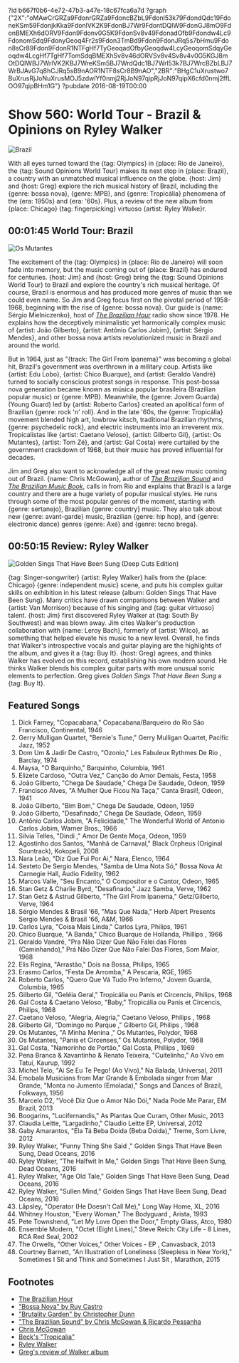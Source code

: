 ?id b667f0b6-4e72-47b3-a47e-18c67fca6a7d
?graph {"2X":"oMAwCrGRZa9FdonrGRZa9FdoncBZbL9Fdonl53k79FdondQdc19FdoneKSm59FdonjkKka9FdonlVK2K9FdonBJ7Wr9FdontDQIW9FdonGJ8mO9FdonBMEXh6dORV9Fdon9Fdonv0G5K9FdonSv8v49FdonadOfb9Fdondw4Lc9FdonomSdq9FdonyGeoq4Fr2s9Fdon3TmBd9Fdon9FdonJRq5s7bHmu9Fdon8sCr89Fdon9FdonR1NTFgHf7TyGeoqadOfbyGeoqdw4LcyGeoqomSdqyGeoqdw4LcgHf7TgHf7TomSdqBMEXhSv8v46dORVSv8v4Sv8v4v0G5KGJ8mOtDQIWBJ7WrlVK2KBJ7WreKSm5BJ7WrdQdc1BJ7Wrl53k7BJ7WrcBZbLBJ7WrBJAvG7q8hCJRq5sB9nAOR1NTF8sCr8B9nAO","2BR":"BHgC1uXrustwo7BuXrusRjJoNuXrusMOJ5zdwlYf0nmj2RjJoN97qipRjJoN97qipX6cfd0nmj2ffLOO97qipBHm1G"}
?pubdate 2016-08-19T00:00

# Show 560: World Tour - Brazil & Opinions on Ryley Walker

![Brazil](https://static.soundopinions.org/images/2016/brazil_web.jpg)

With all eyes turned toward the {tag: Olympics} in {place: Rio de Janeiro}, the {tag: Sound Opinions World Tour} makes its next stop in {place: Brazil}, a country with an unmatched musical influence on the globe. {host: Jim} and {host: Greg} explore the rich musical history of Brazil, including the {genre: bossa nova}, {genre: MPB}, and {genre: Tropicália} phenomena of the {era: 1950s} and {era: '60s}. Plus, a review of the new album from {place: Chicago} {tag: fingerpicking} virtuoso {artist: Ryley Walke}r.

## 00:01:45 World Tour: Brazil
![Os Mutantes](https://static.soundopinions.org/assets/560/2X0.jpg)

The excitement of the {tag: Olympics} in {place: Rio de Janeiro} will soon fade into memory, but the music coming out of {place: Brazil} has endured for centuries. {host: Jim} and {host: Greg} bring the {tag: Sound Opinions World Tour} to Brazil and explore the country's rich musical heritage. Of course, Brazil is enormous and has produced more genres of music than we could even name. So Jim and Greg focus first on the pivotal period of 1958-1968, beginning with the rise of {genre: bossa nova}. Our guide is {name: Sérgio Mielniczenko}, host of *[The Brazilian Hour](http://www.brazilianhour.org/)* radio show since 1978. He explains how the deceptively minimalistic yet harmonically complex music of {artist: João Gilberto}, {artist: Antônio Carlos Jobim}, {artist: Sérgio Mendes}, and other bossa nova artists revolutionized music in Brazil and around the world.

But in 1964, just as "{track: The Girl From Ipanema}" was becoming a global hit, Brazil's government was overthrown in a military coup. Artists like {artist: Edu Lobo}, {artist: Chico Buarque}, and {artist: Geraldo Vandré} turned to socially conscious protest songs in response. This post-bossa nova generation became known as música popular brasileira (Brazilian popular music) or {genre: MPB}. Meanwhile, the {genre: Jovem Guarda} (Young Guard) led by {artist: Roberto Carlos} created an apolitical form of Brazilian {genre: rock 'n' roll}. And in the late '60s, the {genre: Tropicália} movement blended high art, lowbrow kitsch, traditional Brazilian rhythms, {genre: psychedelic rock}, and electric instruments into an irreverent mix. Tropicalistas like {artist: Caetano Veloso}, {artist: Gilberto Gil}, {artist: Os Mutantes}, {artist: Tom Zé}, and {artist: Gal Costa} were curtailed by the government crackdown of 1968, but their music has proved influential for decades.

Jim and Greg also want to acknowledge all of the great new music coming out of Brazil. {name: Chris McGowan}, author of *[The Brazilian Sound](https://www.amazon.com/Brazilian-Sound-Samba-Popular-Brazil/dp/1592139299)* and *[The Brazilian Music Book](https://www.amazon.com/Brazilian-Music-Book-Songwriters-Musicians-ebook/dp/B009KBTJAC)*, calls in from Rio and explains that Brazil is a large country and there are a huge variety of popular musical styles. He runs through some of the most popular genres of the moment, starting with {genre: sertanejo}, Brazilian {genre: country} music. They also talk about new {genre: avant-garde} music, Brazilian {genre: hip hop}, and {genre: electronic dance} genres {genre: Axé} and {genre: tecno brega}. 


## 00:50:15 Review: Ryley Walker
![Golden Sings That Have Been Sung (Deep Cuts Edition)](https://static.soundopinions.org/assets/560/2BR0.jpg)

{tag: Singer-songwriter} {artist: Ryley Walker} hails from the {place: Chicago} {genre: independent music} scene, and puts his complex guitar skills on exhibition in his latest release {album: Golden Sings That Have Been Sung}. Many critics have drawn comparisons between Walker and {artist: Van Morrison} because of his singing and {tag: guitar virtuoso} talent. {host: Jim} first discovered Ryley Walker at {tag: South By Southwest} and was blown away. Jim cites Walker's production collaboration with {name: Leroy Bach}, formerly of {artist: Wilco}, as something that helped elevate his music to a new level. Overall, he finds that Walker's introspective vocals and guitar playing are the highlights of the album, and gives it a {tag: Buy It}. {host: Greg} agrees, and thinks Walker has evolved on this record, establishing his own modern sound. He thinks Walker blends his complex guitar parts with more unusual sonic elements to perfection. Greg gives *Golden Sings That Have Been Sung* a {tag: Buy It}.


## Featured Songs
1. Dick Farney, "Copacabana," Copacabana/Barqueiro do Rio São Francisco, Continental, 1946
1. Gerry Mulligan Quartet, "Bernie's Tune," Gerry Mulligan Quartet, Pacific Jazz, 1952
1. Dom Um & Jadir De Castro, "Ozonio," Les Fabuleux Rythmes De Rio , Barclay, 1974
1. Maysa, "O Barquinho," Barquinho, Columbia, 1961
1. Elizete Cardoso, "Outra Vez," Canção do Amor Demais, Festa, 1958
1. João Gilberto, "Chega De Saudade," Chega De Saudade, Odeon, 1959
1. Francisco Alves, "A Mulher Que Ficou Na Taça," Canta Brasil!, Odeon, 1941
1. João Gilberto, "Bim Bom," Chega De Saudade, Odeon, 1959
1. João Gilberto, "Desafinado," Chega De Saudade, Odeon, 1959
1. Antônio Carlos Jobim, "A Felicidade," The Wonderful World of Antonio Carlos Jobim, Warner Bros., 1966
1. Silvia Telles, "Dindi ," Amor De Gente Moça, Odeon, 1959
1. Agostinho dos Santos, "Manhã de Carnaval," Black Orpheus (Original Sountrack), Kokopeli, 2008
1. Nara Leão, "Diz Que Fui Por Ai," Nara, Elenco, 1964
1. Sexteto De Sergio Mendes, "Samba de Uma Nota Só," Bossa Nova At Carnegie Hall, Audio Fidelity, 1962
1. Marcos Valle, "Seu Encanto," O Compositor e o Cantor, Odeon, 1965
1. Stan Getz & Charlie Byrd, "Desafinado," Jazz Samba, Verve, 1962
1. Stan Getz & Astrud Gilberto, "The Girl From Ipanema," Getz/Gilberto, Verve, 1964
1. Sérgio Mendes & Brasil '66, "Mas Que Nada," Herb Alpert Presents Sergio Mendes & Brasil '66, A&M, 1966
1. Carlos Lyra, "Coisa Mais Linda," Carlos Lyra, Philips, 1961
1. Chico Buarque, "A Banda," Chico Buarque de Hollanda, Phillips , 1966
1. Geraldo Vandré, "Pra Não Dizer Que Não Falei das Flores (Caminhando)," Prá Não Dizer Que Não Falei Das Flores, Som Maior, 1968
1. Elis Regina, "Arrastão," Dois na Bossa, Philips, 1965
1. Erasmo Carlos, "Festa De Arromba," A Pescaria, RGE, 1965
1. Roberto Carlos, "Quero Que Vá Tudo Pro Inferno," Jovem Guarda, Columbia, 1965
1. Gilberto Gil, "Geléia Geral," Tropicália ou Panis et Circencis, Philips, 1968
1. Gal Costa & Caetano Veloso, "Baby," Tropicália ou Panis et Circencis, Philips, 1968
1. Caetano Veloso, "Alegria, Alegria," Caetano Veloso, Philips , 1968
1. Gilberto Gil, "Domingo no Parque ," Gilberto Gil, Philips , 1968
1. Os Mutantes, "A Minha Menina ," Os Mutantes, Polydor, 1968
1. Os Mutantes, "Panis et Circenses," Os Mutantes, Polydor, 1968
1. Gal Costa, "Namorinho de Portão," Gal Costa, Phillips , 1969
1. Pena Branca & Xavantinho & Renato Teixeira, "Cuitelinho," Ao Vivo em Tatuí, Kaurup, 1992
1. Michel Telo, "Ai Se Eu Te Pego! (Ao Vivo)," Na Balada, Universal, 2011
1. Emobala Musicians from Mar Grande & Embolada singer from Mar Grande, "Monta no Jumento (Emolada)," Songs and Dances of Brazil, Folkways, 1956
1. Marcelo D2, "Você Diz Que o Amor Não Dói," Nada Pode Me Parar, EM Brazil, 2013
1. Boogarins, "Lucifernandis," As Plantas Que Curam, Other Music, 2013
1. Claudia Leitte, "Largadinho," Claudio Leitte EP, Universal, 2012
1. Gaby Amarantos, "Ela Tá Beba Doida (Beba Doida)," Treme, Som Livre, 2012
1. Ryley Walker, "Funny Thing She Said ," Golden Sings That Have Been Sung, Dead Oceans, 2016
1. Ryley Walker, "The Halfwit In Me," Golden Sings That Have Been Sung, Dead Oceans, 2016
1. Ryley Walker, "Age Old Tale," Golden Sings That Have Been Sung, Dead Oceans, 2016
1. Ryley Walker, "Sullen Mind," Golden Sings That Have Been Sung, Dead Oceans, 2016
1. Låpsley, "Operator (He Doesn't Call Me)," Long Way Home, XL, 2016
1. Whitney Houston, "Every Woman," The Bodyguard , Arista, 1993
1. Pete Townshend, "Let My Love Open the Door," Empty Glass, Atco, 1980
1. Ensemble Modern, "Octet (Eight Lines)," Steve Reich: City Life - 8 Lines, RCA Red Seal, 2002
1. The Orwells, "Other Voices," Other Voices - EP , Canvasback, 2013
1. Courtney Barnett, "An Illustration of Loneliness (Sleepless in New York)," Sometimes I Sit and Think and Sometimes I Just Sit , Marathon, 2015


## Footnotes
- [The Brazilian Hour](http://www.brazilianhour.org/)
- ["Bossa Nova" by Ruy Castro](http://www.chicagoreviewpress.com/bossa-nova-products-9781556524943.php)
- ["Brutality Garden" by Christopher Dunn](http://www.uncpress.unc.edu/browse/book_detail?title_id=758)
- ["The Brazilian Sound" by Chris McGowan & Ricardo Pessanha](http://www.temple.edu/tempress/titles/1318a_reg.html)
- [Chris McGowan](http://thebraziliansound.blogspot.com/)
- [Beck's "Tropicalia"](/show/27/#brazil)
- [Ryley Walker](http://ryleywalker.com/)
- [Greg's review of Walker album](http://www.chicagotribune.com/entertainment/music/kot/sc-ryley-walker-golden-sings-album-review-20160812-column.html)
